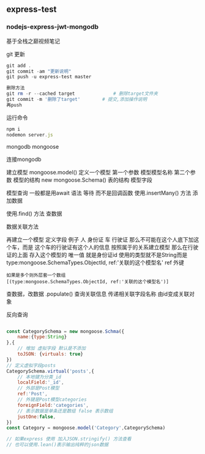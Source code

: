 ## express-test
### nodejs-express-jwt-mongodb

基于全栈之巅视频笔记

git 更新
``` powershell
git add .
git commit -am "更新说明"
git push -u express-test master

删除方法
git rm -r --cached target              # 删除target文件夹
git commit -m '删除了target'        # 提交,添加操作说明
再push
```

运行命令
``` js
npm i 
nodemon server.js  

```

mongodb mongoose

连接mongodb 

建立模型
mongoose.model() 定义一个模型
第一个参数  模型模型名称 
第二个参数  模型的结构
new mongoose.Schema() 表的结构
    模型字段 

模型查询
一般都是用await 语法 等待 而不是回调函数
使用.insertMany() 方法 添加数据

使用.find() 方法 查数据

数据关联方法

再建立一个模型 
    定义字段
    例子  人 身份证  车 行驶证  那么不可能在这个人底下加这个车，而是 这个车的行驶证有这个人的信息 
    按照属于的关系建立模型 
    那么在行驶证的上面 存入这个模型的 唯一值 就是身份证id
    使用的类型就不是String而是type:mongoose.SchemaTypes.ObjectId, ref:'关联的这个模型名' ref 外键

    如果是多个则外层套一个数组
    [(type:mongoose.SchemaTypes.ObjectId, ref:'关联的这个模型名')]

查数据，改数据
.populate() 查询关联信息 传递相关联字段名称 由id变成关联对象

反向查询

``` js

const CategorySchema = new mongoose.Schma({
    name:{type:String}
},{
    // 增加 虚拟字段 默认是不添加 
    toJSON: {virtuals: true}
})
// 定义虚拟字段posts
CategorySchema.virtual('posts',{
    // 本地键为分类_id
    localField:'_id',
    // 外部是Post模型
    ref:'Post',
    // 外键是Post模型categories
    foreignField:'categories',
    // 表示数据是单条还是数组 false 表示数组
    justOne:false,
})
const Category = mongoose.model('Category',CategorySchema)

// 如果express 使用 加入JSON.stringify() 方法查看
// 也可以使用.lean()表示输出纯粹的json数据

```
 
